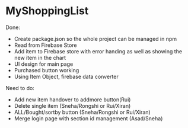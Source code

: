 # MyShoppingList

Done:

- Create package.json so the whole project can be managed in npm
- Read from Firebase Store
- Add item to Firebase store with error handing as well as showing the new item in the chart
- UI design for main page
- Purchased button working
- Using Item Object, firebase data converter

Need to do:

- Add new item handover to addmore button(Rui)
- Delete single item (Sneha/Rongshi or Rui/Xiran)
- ALL/Bought/sortby button (Sneha/Rongshi or Rui/Xiran)
- Merge login page with section id management (Asad/Sneha)